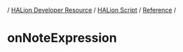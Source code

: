 / [HALion Developer Resource](../..//HALion-Developer-Resource.md) / [HALion Script](./HALion-Script.md) / [Reference](./Reference.md) /

# onNoteExpression
